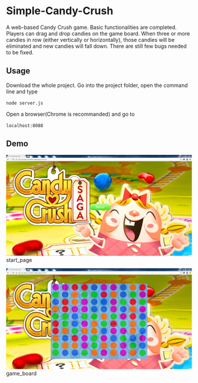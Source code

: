 # Simple-Candy-Crush

A web-based Candy Crush game. Basic functionalities are completed. Players can drag and drop candies on the game board. When three or more candies in row (either vertically or horizontally), those candies will be eliminated and new candies will fall down. There are still few bugs needed to be fixed.

## Usage

Download the whole project. Go into the project folder, open the command line and type
```
node server.js
```
Open a browser(Chrome is recommanded) and go to
```
localhost:8088
```

## Demo
![Original image](demo_img/start_page.JPG?raw=true)
start_page

![Final image](demo_img/game_board.JPG?raw=true)
game_board
